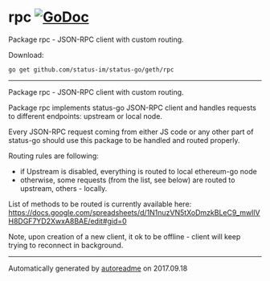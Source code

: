 # rpc [![GoDoc](https://godoc.org/github.com/status-im/status-go/geth/rpc?status.png)](https://godoc.org/github.com/status-im/status-go/geth/rpc)
Package rpc - JSON-RPC client with custom routing.

Download:
```shell
go get github.com/status-im/status-go/geth/rpc
```

* * *
Package rpc - JSON-RPC client with custom routing.

Package rpc implements status-go JSON-RPC client and handles
requests to different endpoints: upstream or local node.

Every JSON-RPC request coming from either JS code or any other part
of status-go should use this package to be handled and routed properly.

Routing rules are following:

- if Upstream is disabled, everything is routed to local ethereum-go node
- otherwise, some requests (from the list, see below) are routed to upstream, others - locally.

List of methods to be routed is currently available here: https://docs.google.com/spreadsheets/d/1N1nuzVN5tXoDmzkBLeC9_mwIlVH8DGF7YD2XwxA8BAE/edit#gid=0

Note, upon creation of a new client, it ok to be offline - client will keep trying to reconnect in background.



* * *
Automatically generated by [autoreadme](https://github.com/jimmyfrasche/autoreadme) on 2017.09.18
